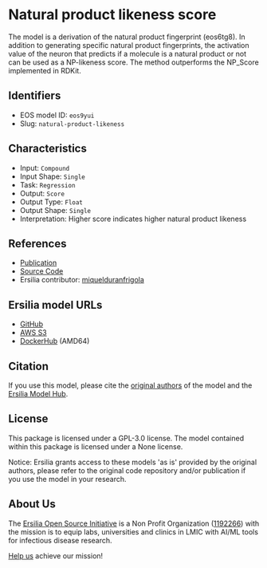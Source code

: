 # Natural product likeness score

The model is a derivation of the natural product fingerprint (eos6tg8). In addition to generating specific natural product fingerprints, the activation value of the neuron that predicts if a molecule is a natural product or not can be used as a NP-likeness score. The method outperforms the NP\_Score implemented in RDKit.

## Identifiers

* EOS model ID: `eos9yui`
* Slug: `natural-product-likeness`

## Characteristics

* Input: `Compound`
* Input Shape: `Single`
* Task: `Regression`
* Output: `Score`
* Output Type: `Float`
* Output Shape: `Single`
* Interpretation: Higher score indicates higher natural product likeness

## References

* [Publication](https://www.sciencedirect.com/science/article/pii/S2001037021003226?)
* [Source Code](https://github.com/kochgroup/neural_npfp)
* Ersilia contributor: [miquelduranfrigola](https://github.com/miquelduranfrigola)

## Ersilia model URLs
* [GitHub](https://github.com/ersilia-os/eos9yui)
* [AWS S3](https://ersilia-models-zipped.s3.eu-central-1.amazonaws.com/eos9yui.zip)
* [DockerHub](https://hub.docker.com/r/ersiliaos/eos9yui) (AMD64)

## Citation

If you use this model, please cite the [original authors](https://www.sciencedirect.com/science/article/pii/S2001037021003226?) of the model and the [Ersilia Model Hub](https://github.com/ersilia-os/ersilia/blob/master/CITATION.cff).

## License

This package is licensed under a GPL-3.0 license. The model contained within this package is licensed under a None license.

Notice: Ersilia grants access to these models 'as is' provided by the original authors, please refer to the original code repository and/or publication if you use the model in your research.

## About Us

The [Ersilia Open Source Initiative](https://ersilia.io) is a Non Profit Organization ([1192266](https://register-of-charities.charitycommission.gov.uk/charity-search/-/charity-details/5170657/full-print)) with the mission is to equip labs, universities and clinics in LMIC with AI/ML tools for infectious disease research.

[Help us](https://www.ersilia.io/donate) achieve our mission!